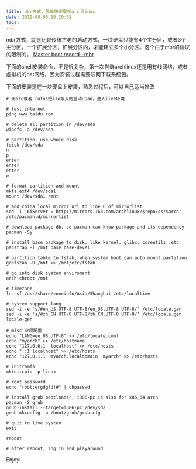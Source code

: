 ```yaml
---
title: mbr方式，简单快速安装archlinux
date: 2019-08-05 10:20:52
tags:
---
```


mbr方式，就是比较传统古老的启动方式，一块硬盘只能有4个主分区，或者3个主分区，一个扩展分区，扩展分区内，才能建立多个小分区。这个由于mbr的协议的限制的。
[Master boot record--mbr](https://en.wikipedia.org/wiki/Master_boot_record)

下面的shell安装命令，不是很复杂，第一次尝鲜archlinux还是用有线网络，或者虚拟机的nat网络，因为安装过程需要联网下载系统包。

下面的安装是在一块硬盘上安装，熟悉过程后，可以自己适当修改
```
# 用iso或者 rufus把iso写入的启动upan，进入live环境

# test internet
ping www.baidu.com

# delete all partition in /dev/sda
wipefs -a /dev/sda

# partition, use whole disk
fdisk /dev/sda
n
p
enter
enter
enter
w

# format partition and mount
mkfs.ext4 /dev/sda1
mount /dev/sda1 /mnt

# add china local mirror url to line 6 of mirrorlist
sed -i '6iServer = http://mirrors.163.com/archlinux/$repo/os/$arch' /etc/pacman.d/mirrorlist

# download package db, so pacman can know package and its dependency
pacman -Sy

# install base package to disk, like kernel, glibc, coreutils .etc
pacstrap -i /mnt base base-devel

# partition table to fstab, when system boot can auto mount partition 
genfstab -U /mnt >> /mnt/etc/fstab

# go into disk system enviroment
arch-chroot /mnt

# timezone
ln -sf /usr/share/zoneinfo/Asia/Shanghai /etc/localtime

# system support lang
sed -i -e 's/#en_US.UTF-8 UTF-8/en_US.UTF-8 UTF-8/' /etc/locale.gen
sed -i -e 's/#zh_CN.UTF-8 UTF-8/zh_CN.UTF-8 UTF-8/' /etc/locale.gen
locale-gen

# misc 杂项配置
echo "LANG=en_US.UTF-8" >> /etc/locale.conf
echo "myarch" >> /etc/hostname
echo "127.0.0.1  localhost" >> /etc/hosts
echo "::1 localhost" >> /etc/hosts
echo "127.0.1.1	 myarch.localdomain	 myarch" >> /etc/hosts

# initramfs
mkinitcpio -p linux

# root password
echo "root:ergdgfd!#" | chpasswd

# install grub bootloader, i386-pc is also for x86_64 arch
pacman -S grub
grub-install --target=i386-pc /dev/sda
grub-mkconfig -o /boot/grub/grub.cfg

# quit to live system
exit

reboot

# after reboot, log in and playaround
```

Enjoy!
